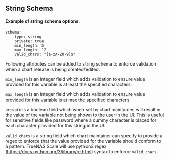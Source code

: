 ## String Schema


#### Example of string schema options:
```
schema:
    type: string
    private: true
    min_length: 5
    max_length: 12
    valid_chars: "[a-zA-Z0-9]$"
```

Following attributes can be added to string schema to enforce validation when a chart release is being created/edited:

`min_length` is an integer field which adds validation to ensure value provided for this variable is at least the specified
characters.

`max_length` is an integer field which adds validation to ensure value provided for this variable is at max the specified
characters.

`private` is a boolean field which when set by chart maintainer, will result in the value of the variable not being
shown to the user in the UI. This is useful for sensitive fields like password where a dummy character is placed for
each character provided for this string in the UI.

`valid_chars` is a string field which chart maintainer can specify to provide a regex to enforce that the value provided
for the variable should conform to a pattern. TrueNAS Scale will use python3 regex (https://docs.python.org/3/library/re.html)
syntax to enforce `valid_chars`.
